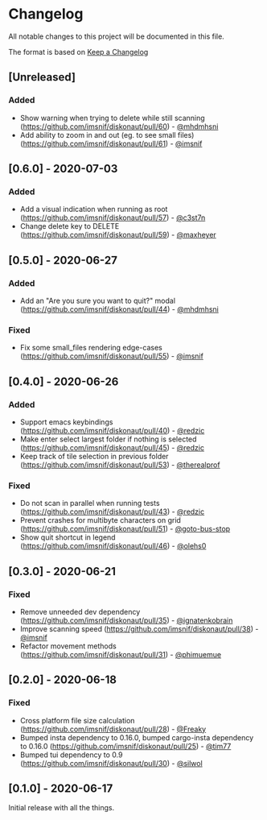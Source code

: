 # Changelog

All notable changes to this project will be documented in this file.

The format is based on [Keep a Changelog](https://keepachangelog.com/en/1.0.0/)

## [Unreleased]

### Added
* Show warning when trying to delete while still scanning (https://github.com/imsnif/diskonaut/pull/60) - [@mhdmhsni](https://github.com/mhdmhsni)
* Add ability to zoom in and out (eg. to see small files) (https://github.com/imsnif/diskonaut/pull/61) - [@imsnif](https://github.com/imsnif)

## [0.6.0] - 2020-07-03

### Added
* Add a visual indication when running as root (https://github.com/imsnif/diskonaut/pull/57) - [@c3st7n](https://github.com/c3st7n)
* Change delete key to DELETE (https://github.com/imsnif/diskonaut/pull/59) - [@maxheyer](https://github.com/maxheyer)

## [0.5.0] - 2020-06-27

### Added
* Add an "Are you sure you want to quit?" modal (https://github.com/imsnif/diskonaut/pull/44) - [@mhdmhsni](https://github.com/mhdmhsni)

### Fixed
* Fix some small_files rendering edge-cases (https://github.com/imsnif/diskonaut/pull/55) - [@imsnif](https://github.com/imsnif)

## [0.4.0] - 2020-06-26

### Added
* Support emacs keybindings (https://github.com/imsnif/diskonaut/pull/40) - [@redzic](https://github.com/redzic)
* Make enter select largest folder if nothing is selected (https://github.com/imsnif/diskonaut/pull/45) - [@redzic](https://github.com/redzic)
* Keep track of tile selection in previous folder (https://github.com/imsnif/diskonaut/pull/53) - [@therealprof](https://github.com/therealprof)

### Fixed
* Do not scan in parallel when running tests (https://github.com/imsnif/diskonaut/pull/43) - [@redzic](https://github.com/redzic)
* Prevent crashes for multibyte characters on grid (https://github.com/imsnif/diskonaut/pull/51) - [@goto-bus-stop](https://github.com/goto-bus-stop)
* Show quit shortcut in legend (https://github.com/imsnif/diskonaut/pull/46) - [@olehs0](https://github.com/olehs0)

## [0.3.0] - 2020-06-21

### Fixed
* Remove unneeded dev dependency (https://github.com/imsnif/diskonaut/pull/35) - [@ignatenkobrain](https://github.com/ignatenkobrain)
* Improve scanning speed (https://github.com/imsnif/diskonaut/pull/38) - [@imsnif](https://github.com/imsnif)
* Refactor movement methods (https://github.com/imsnif/diskonaut/pull/31) - [@phimuemue](https://github.com/phimuemue)

## [0.2.0] - 2020-06-18

### Fixed
* Cross platform file size calculation (https://github.com/imsnif/diskonaut/pull/28) - [@Freaky](https://github.com/Freaky)
* Bumped insta dependency to 0.16.0, bumped cargo-insta dependency to 0.16.0 (https://github.com/imsnif/diskonaut/pull/25) - [@tim77](https://github.com/tim77)
* Bumped tui dependency to 0.9 (https://github.com/imsnif/diskonaut/pull/30) - [@silwol](https://github.com/silwol)

## [0.1.0] - 2020-06-17

Initial release with all the things.
